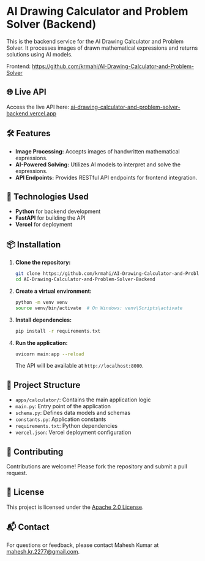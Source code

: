 # AI Drawing Calculator and Problem Solver (Backend)

This is the backend service for the AI Drawing Calculator and Problem Solver. It processes images of drawn mathematical expressions and returns solutions using AI models.

Frontend: https://github.com/krmahi/AI-Drawing-Calculator-and-Problem-Solver

## 🌐 Live API

Access the live API here: [ai-drawing-calculator-and-problem-solver-backend.vercel.app](https://ai-drawing-calculator-and-problem-solver-backend.vercel.app)

## 🛠️ Features

- **Image Processing:** Accepts images of handwritten mathematical expressions.
- **AI-Powered Solving:** Utilizes AI models to interpret and solve the expressions.
- **API Endpoints:** Provides RESTful API endpoints for frontend integration.

## 🧰 Technologies Used

- **Python** for backend development
- **FastAPI** for building the API
- **Vercel** for deployment

## 📦 Installation

1. **Clone the repository:**

   ```bash
   git clone https://github.com/krmahi/AI-Drawing-Calculator-and-Problem-Solver-Backend.git
   cd AI-Drawing-Calculator-and-Problem-Solver-Backend
   ```

2. **Create a virtual environment:**

   ```bash
   python -m venv venv
   source venv/bin/activate  # On Windows: venv\Scripts\activate
   ```

3. **Install dependencies:**

   ```bash
   pip install -r requirements.txt
   ```

4. **Run the application:**

   ```bash
   uvicorn main:app --reload
   ```

   The API will be available at `http://localhost:8000`.

## 📁 Project Structure

- `apps/calculator/`: Contains the main application logic
- `main.py`: Entry point of the application
- `schema.py`: Defines data models and schemas
- `constants.py`: Application constants
- `requirements.txt`: Python dependencies
- `vercel.json`: Vercel deployment configuration

## 🤝 Contributing

Contributions are welcome! Please fork the repository and submit a pull request.

## 📄 License

This project is licensed under the [Apache 2.0 License](https://github.com/krmahi/AI-Drawing-Calculator-and-Problem-Solver-Backend/blob/main/LICENSE).

## 📬 Contact

For questions or feedback, please contact Mahesh Kumar at [mahesh.kr.2277@gmail.com](mailto:mahesh.kr.2277@gmailcom).
